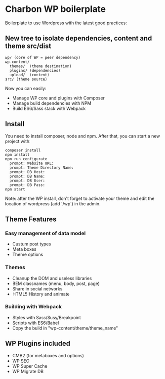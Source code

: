 # Charbon WP boilerplate

Boilerplate to use Wordpress with the latest good practices:

## New tree to isolate dependencies, content and theme src/dist
```
wp/ (core of WP = peer dependency)
wp-content/
  themes/  (theme destination)
  plugins/ (dependencies)
  upload/  (content)
src/ (theme source)
```

Now you can easily:
* Manage WP core and plugins with Composer
* Manage build dependencies with NPM
* Build ES6/Sass stack with Webpack

## Install
You need to install composer, node and npm. After that, you can start a new project with:
```
composer install
npm install
npm run configurate
  prompt: Website URL:
  prompt: Theme Directory Name:
  prompt: DB Host:
  prompt: DB Name:
  prompt: DB User:
  prompt: DB Pass:
npm start

```
Note: after the WP install, don't forget to activate your theme and edit the location of wordpress (add '/wp') in the admin.

## Theme Features
### Easy management of data model
* Custum post types
* Meta boxes
* Theme options

### Themes
* Cleanup the DOM and useless libraries
* BEM classnames (menu, body, post, page)
* Share in social networks
* HTML5 History and animate

### Building with Webpack
* Styles with Sass/Susy/Breakpoint
* Scripts with ES6/Babel
* Copy the build in "wp-content/theme/theme_name"

## WP Plugins included
* CMB2 (for metaboxes and options)
* WP SEO
* WP Super Cache
* WP Migrate DB
